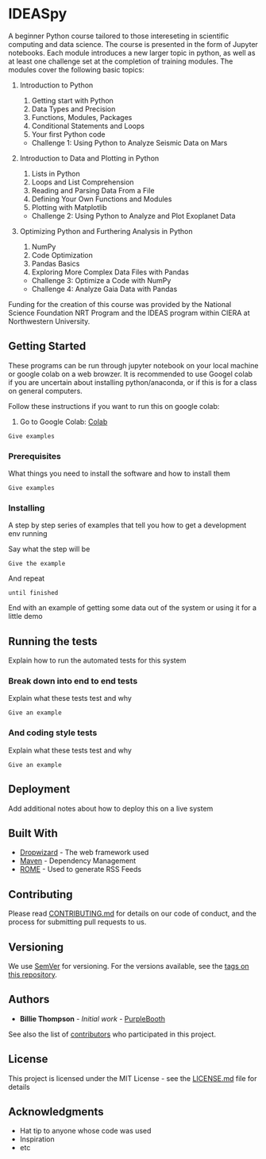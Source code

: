 # IDEASpy

A beginner Python course tailored to those intereseting in scientific computing and data science. The course is presented in the form of Jupyter notebooks. Each module introduces a new larger topic in python, as well as at least one challenge set at the completion of training modules. The modules cover the following basic topics:

1. Introduction to Python
	1. Getting start with Python
	2. Data Types and Precision
	3. Functions, Modules, Packages
	4. Conditional Statements and Loops
	5. Your first Python code
	* Challenge 1: Using Python to Analyze Seismic Data on Mars

2. Introduction to Data and Plotting in Python
	1. Lists in Python
	2. Loops and List Comprehension
	3. Reading and Parsing Data From a File
	4. Defining Your Own Functions and Modules
	5. Plotting with Matplotlib
	* Challenge 2: Using Python to Analyze and Plot Exoplanet Data

3. Optimizing Python and Furthering Analysis in Python
	1. NumPy
	2. Code Optimization
	3. Pandas Basics
	4. Exploring More Complex Data Files with Pandas
	* Challenge 3: Optimize a Code with NumPy
	* Challenge 4: Analyze Gaia Data with Pandas


Funding for the creation of this course was provided by the National Science Foundation NRT Program and the IDEAS program within CIERA at Northwestern University.

## Getting Started

These programs can be run through jupyter notebook on your local machine or google colab on a web browzer. It is recommended to use Googel colab if you are uncertain about installing python/anaconda, or if this is for a class on general computers.

Follow these instructions if you want to run this on google colab:

1. Go to Google Colab: [Colab](https://colab.research.google.com/)

```
Give examples
```

### Prerequisites

What things you need to install the software and how to install them

```
Give examples
```

### Installing

A step by step series of examples that tell you how to get a development env running

Say what the step will be

```
Give the example
```

And repeat

```
until finished
```

End with an example of getting some data out of the system or using it for a little demo

## Running the tests

Explain how to run the automated tests for this system

### Break down into end to end tests

Explain what these tests test and why

```
Give an example
```

### And coding style tests

Explain what these tests test and why

```
Give an example
```

## Deployment

Add additional notes about how to deploy this on a live system

## Built With

* [Dropwizard](http://www.dropwizard.io/1.0.2/docs/) - The web framework used
* [Maven](https://maven.apache.org/) - Dependency Management
* [ROME](https://rometools.github.io/rome/) - Used to generate RSS Feeds

## Contributing

Please read [CONTRIBUTING.md](https://gist.github.com/PurpleBooth/b24679402957c63ec426) for details on our code of conduct, and the process for submitting pull requests to us.

## Versioning

We use [SemVer](http://semver.org/) for versioning. For the versions available, see the [tags on this repository](https://github.com/your/project/tags). 

## Authors

* **Billie Thompson** - *Initial work* - [PurpleBooth](https://github.com/PurpleBooth)

See also the list of [contributors](https://github.com/your/project/contributors) who participated in this project.

## License

This project is licensed under the MIT License - see the [LICENSE.md](LICENSE.md) file for details

## Acknowledgments

* Hat tip to anyone whose code was used
* Inspiration
* etc

